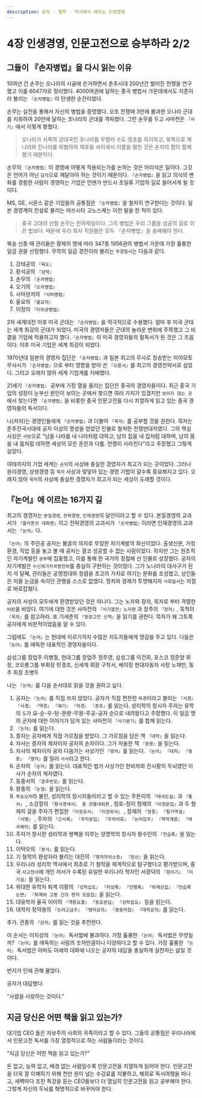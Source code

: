 ```yaml
---
description: 문학 · 철학 · 역사에서 배우는 인생경영
---
```


# 4장 인생경영, 인문고전으로 승부하라 2/2

## 그들이 『손자병법』을 다시 읽는 이유 <a id="287bd02f-43a8-4658-9ca1-9d3be29294db"></a>

10여년 간 손무는 오나라의 시골에 은거하면서 춘추시대 200년간 벌어진 전쟁을 연구했고 이를 6047자로 정리했다. 4000여권에 달하는 중국 병법서 가운데에서도 지존이라 불리는 `『손자병법』`이 탄생한 순간이었다.

손무는 실전을 통해서 자신의 병법을 증명했다. 오초 전쟁때 3만에 불과한 오나라 군대를 지휘하여 20만에 달하는 초나라의 군대를 격파했다. 그런 손무를 두고 사마천은 `『사기』`에서 이렇게 평했다.

> 오나라가 서쪽의 강대국인 초나라를 무찔러 수도 영초를 차지하고, 북쪽으로 제나라와 진나라를 위협하여 제후들 사이에서 이름을 떨친 것은 손자의 함이 함께했기 때문이다.

손무의 `『손자병법』`이 경영에 어떻게 적용되는가를 논하는 것은 어리석은 일이다. 그것은 언어가 아닌 `감각`으로 깨달아야 하는 것이기 때문이다. `『손자병법』`을 읽고 의식의 변화를 경험한 사람이 경영하는 기업은 언젠가 반드시 초일류 기업의 길로 들어서게 될 것이다.

MS, GE, 시몬스 같은 기업들의 공통점은 `『손자병법』`을 철저히 연구한다는 것이다. 일본 경영계의 전설로 불리는 마쓰시타 고노스케는 이런 말을 한 적이 있다.

> 중국 고대의 선철 손무는 천하제일이다. 그의 병법은 우리 그룹을 성공의 길로 이끈 법보다. 때문에 우리 회사 직원들은 모두 『손자병법』을 숭배해야 한다.

북송 신종 때 관리들은 황제의 명에 따라 347종 1956권의 병법서 가운데 가장 휼륭한 일곱 권을 선정했다. 무학의 일곱 경전이라 불리는 `무경칠서`는 다음과 같다.

1. 강태공의 `『육도』`
2. 황석공의 `『삼략』`
3. 손무의 `『손자병법』`
4. 오기의 `『오자병법』`
5. 사마양저의 `『사마병법』`
6. 울요의 `『울요자』`
7. 이정의 `『이위공병법』`

2차 세계대전 이후 미국 군대는 `『손자병법』`을 적극적으로 수용했다. 얼마 후 미국 군대는 세계 최강의 군대가 되었다. 미국의 경영자들은 군대의 놀라운 변화에 주목했고 그 비결을 기업에 적용하고자 했다.`『손자병법』`이 미국 경영자들의 필독서가 된 것은 그 즈음이다. 이후 미국 기업은 세계 최강이 되었다.

1970년대 일본의 경영자 집단은 `『손자병법』`과 일본 최고의 무사로 칭송받는 미야모토 무사시가 `『손자병법』`으로 부터 영향을 받아 쓴 `『오륜서』`를 최고의 경영전략서로 삼았다. 그리고 오래지 않아 세계 기업계를 지배했다.

21세기 `『손자병법』` 공부에 가장 열을 올리는 집단은 중국의 경영자들이다. 최근 중국 기업의 성장이 눈부신 원인이 보이는 곳에서 찾으면 여러 가지가 있겠지만 `보이지 않는 곳`에서 찾는다면 `『손자병법』`을 비롯한 중국 인문고전을 다시 치열하게 읽고 있는 중국 경영자들의 독서이다.

나\(저자\)는 경영인들에게 `『손자병법』`과 더불어 `『묵자』`를 공부할 것을 권한다. 묵자는 춘추전국시대에 공자 이상의 명성을 얻었던 인물로 철처한 전쟁반대자였다. 그의 핵심 사상은 `사랑`으로 "남을 나라를 내 나라처럼 대하고, 남의 집을 내 집처럼 대하며, 남의 몸을 내 몸처럼 대하면 세상의 모든 혼란과 다툼. 전쟁이 사라진다"라고 주장했고 그렇게 살았다.

여태까지의 기업 세계는 `손자`의 사상에 충실한 경영자가 최고가 되는 곳이었다. 그러나 윤리경영, 상생경영 등 `묵자` 사상과 맞닿아 있는 경영 기법이 갈수록 중요해지고 있다. 오래지 않아 `묵자`의 사상에 충실한 경영자가 최고가 되는 세상이 도래할 것이다.

## 『논어』에 이르는 16가지 길 <a id="7d0d4f29-3fe7-4733-be5c-41f49d78cb3a"></a>

최고의 경영자는 `본질경영`, `전략경영`, `인재경영`의 달인이라고 할 수 있다. 본질경영의 교과서가 `『플라톤의 대화편』`이고 전략경영의 교과서가 `『손자병법』`이라면 인재경영의 교과서는 `『논어』`다.

`『논어』`의 주인공 공자는 불굴의 의지로 무장한 자기계발의 화신이었다. 출생신분, 가정환경, 직업 등을 놓고 볼 때 공자는 결코 성공할 수 없는 사람이었다. 하지만 그는 원초적인 자기계발인 `공부`에 집중했고, 이를 통해 한 국가의 정점에 선 인물로 성장했다. 공자의 자기계발은 `수신제가치국평천하`를 충실히 구현하는 것이었다. 그가 노나라의 대사구가 된 지 석 달째, 관리들은 공명정대와 청렴을 초고의 가치로 여기는 문화를 조성했고, 상인들은 저울 눈금을 속이던 관행을 스스로 없앴다. 정치와 경제가 투명해지자 `사회질서`는 저절로 바로잡혔다.

공자의 사상이 모두에게 환영받았던 것은 아니다. 그는 노자와 장자, 묵자로 부터 격렬한 `비판`을 바았다. 여기에 대한 것은 사마천의 `『사기열전』노자편` 과 장주의 `『장자』`, 묵적의 `『묵자』`를 참고하라. 또 기세춘의 `『동양고전 산책』`을 읽기를 권한다. 묵자가 왜 그토록 공자에게 비판적이었음을 알 수 있다.

그럼에도 `『논어』`는 현대에 이르기까지 수많은 지도자들에게 영감을 주고 있다. 다음은 `『논어』`를 애독한 대표적인 경영자들이다.

삼성그룹 창업주 이병철, 현대그룹 창업주 정주영, 삼성그룹 이건희, 포스코 정준양 회장, 코오롱그룹 부회장 민경조, 신세계 회장 구학서, 베이징 현대자동차 사장 노재만, 동주 회장 조병두

나는 `『논어』`를 다음 순서대로 읽을 것을 권하고 싶다.

1. 공자는 `『논어』`를 직접 쓰지 않았다. 공자가 직접 편찬한 `육경`이라고 불리는 `『시경』` `『서경』` `『역경』` `『예기』` `『악경』` `『춘추』`를 읽는다. 성리학의 창시자 주자는 유학의 `도`가 요-순-우-탕-문왕-무왕-주공-공자 순으로 내려왔다고 주장했다. 이 일곱 명의 군자에 대한 이야기가 담겨 있는 사마천의 `『사기본기』`를 함께 읽는다.
2. `『논어』`를 읽는다.
3. 증자는 공자에게 직접 가르침을 받았다. 그 가르침을 담은 책 `『대학』`을 읽는다.
4. 자사는 증자의 제자이자 공자의 손자이다. 그가 저술한 책 `『중용』`을 읽는다.
5. 자사의 제자이자 공자 다음가는 사상가인 `『맹자』`를 읽는다. `『논어』` `『대학』` `『중용』` `『맹자』`를 일러 `사서`라고 한다.
6. 순자의 `『순자』`를 읽는다. 대표적인 법가 사상가인 한비자와 진시황의 두뇌였던 이사가 순자의 제자였다.
7. 동중서의 `『춘추번로』`를 읽는다.
8. 왕충의 `『논형』`을 읽는다.
9. `북송오자`라 불린, 성리학의 창시자들이라고 할 수 있는 주돈이의 `『태극도설』`과 `『통서』` , 소강절의 `『황극경세서』 중 관물내외편` , 정호-정이 형제의 `『이정문집』`과 두 형제의 글을 주자가 편집한 `『이정유서』` `『이정외서』` , 장재의 `『정몽』` `『횡거역설』` `『서명』` , 주자의 `『근사록』` `『주자문집』` `『주자어류』` `『논어집주』` `『역학계몽』` `『태극해의』`를 읽는다.
10. 주자가 창시한 성리학과 쌍벽을 이루는 양명학의 창시자 왕수인의 `『전습록』`을 읽는다.
11. 이탁오의 `『분서』`를 읽는다.
12. 기 철학의 완성자라 불리는 대진의 `『맹자자의소증』` `『원선』`을 읽는다.
13. 우리나라 성리학 역사에서 최초로 기 철학을 체계적으로 탐구했다고 평가받으며, 중국 `사고전서`에 개인 저서가 수록된 유일한 우리나라 학자인 서경덕의 `『원리기』` `『이기설』`을 읽는다.
14. 위대한 유학자 퇴계 이황의 `『성학십도』` `『자성록』` `『언행록』` `『퇴계선집』` `『전습록 논변』` `『퇴계와 고봉 간의 편지 모음집』`을 읽는다.
15. 대유학자 율곡 이이의 `『격몽요결』` `『동호문답』` `『성학집요』` 등을 읽는다.
16. 대학자 정약용의 `『논어고금주』` `『맹자요의』` `『중용자잠』` `『대학공의』`를 읽는다.

추가. 관중의 `『관자』`를 읽는 것을 추천한다.

이 순서는 이지성의 `『논어』` 독서법에 불과하다. 가장 휼륭한 `『논어』` 독서법은 무엇일까? `『논어』`를 애독하는 사람의 숫자만큼이나 다양하다고 할 수 있다. 가장 훌륭한 `『논어』` 독서법은 아마도 아래의 대화에 나오는 공자의 대답을 충실하게 실천하는 삶일 것이다.

번지가 인에 관해 물었다.

공자가 대답했다.

"사람을 사랑하는 것이다."

## 지금 당신은 어떤 책을 읽고 있는가? <a id="27965434-d837-415d-a0d7-c2a911a75bbc"></a>

대기업 CEO 들은 자보주의 사회의 귀족이라고 할 수 있다. 그들의 공통점은 우리나라에서 인문고전 독서를 가장 열정적으로 하는 사람들이라는 것이다.

"지금 당신은 어떤 책을 읽고 있는가?"

돈 없고, 능력 없고, 배경 없는 사람일수록 인문고전을 치열하게 읽어야 한다. 인문고전을 더욱 잘 이해하기 위해 천만 원이 넘는 수강료를 지불하고, 해외로 독서여행을 떠나고, 새벽마다 조찬 특강을 듣는 CEO들보다 더 열심히 인문고전을 읽고 공부해야 한다. 그렇게 자신의 두뇌를 혁명적으로 바꾸어야 한다.

